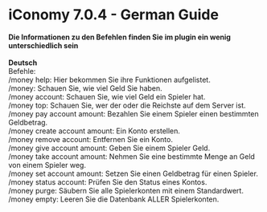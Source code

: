 # iConomy 7.0.4 - German Guide
**Die Informationen zu den Befehlen finden Sie im plugin ein wenig unterschiedlich sein**<br><br>
**Deutsch**<br>
Befehle:<br>
/money help: Hier bekommen Sie ihre Funktionen aufgelistet.<br>
/money: Schauen Sie, wie viel Geld Sie haben.<br>
/money account: Schauen Sie, wie viel Geld ein Spieler hat.<br>
/money top: Schauen Sie, wer der oder die Reichste auf dem Server ist.<br>
/money pay account amount: Bezahlen Sie einem Spieler einen bestimmten Geldbetrag.<br>
/money create account amount: Ein Konto erstellen.<br>
/money remove account: Entfernen Sie ein Konto.<br>
/money give account amount: Geben Sie einem Spieler Geld.<br>
/money take account amount: Nehmen Sie eine bestimmte Menge an Geld von einem Spieler weg.<br>
/money set account amount: Setzen Sie einen Geldbetrag für einen Spieler.<br>
/money status account: Prüfen Sie den Status eines Kontos.<br>
/money purge: Säubern Sie alle Spielerkonten mit einem Standardwert.<br>
/money empty: Leeren Sie die Datenbank ALLER Spielerkonten.
